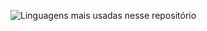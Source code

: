 
![Linguagens mais usadas nesse repositório](https://github-readme-stats.vercel.app/api/top-langs/?username=PauloLopes-1221&layout=compact)

